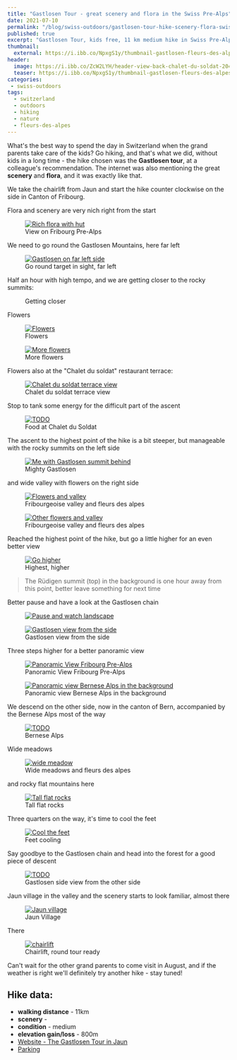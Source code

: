 ```yaml
---
title: "Gastlosen Tour - great scenery and flora in the Swiss Pre-Alps"
date: 2021-07-10
permalink: "/blog/swiss-outdoors/gastlosen-tour-hike-scenery-flora-swiss-pre-alps"
published: true
excerpt: "Gastlosen Tour, kids free, 11 km medium hike in Swiss Pre-Alps. Great scenery and flora."
thumbnail: 
  external: https://i.ibb.co/NpxgS1y/thumbnail-gastlosen-fleurs-des-alpes-756x567.jpg
header:
  image: https://i.ibb.co/ZcW2LYH/header-view-back-chalet-du-soldat-2048x1078.jpg
  teaser: https://i.ibb.co/NpxgS1y/thumbnail-gastlosen-fleurs-des-alpes-756x567.jpg 
categories:
 - swiss-outdoors
tags:
  - switzerland                                                                                            
  - outdoors   
  - hiking   
  - nature
  - fleurs-des-alpes
---
```

 
What's the best way to spend the day in Switzerland when the grand parents take care of the kids? Go hiking, and that's 
what we did, without kids in a long time - the hike chosen was the **Gastlosen tour**, at a colleague's recommendation.
The internet was also mentioning the great **scenery** and **flora**, and it was exactly like that.

We take the chairlift from Jaun and start the hike counter clockwise on the side in Canton of Fribourg.

Flora and scenery are very nich right from the start
 <figure class="image">
   <a href="https://i.ibb.co/QcLv0JT/1-1200x900-struck-multitude-of-flowers.jpg">
    <img src="https://i.ibb.co/9GrX9HQ/1-800x600-struck-multitude-of-flowers.jpg" alt="Rich flora with hut">
   </a>
   <figcaption>View on Fribourg Pre-Alps</figcaption>
 </figure>
 
We need to go round the Gastlosen Mountains, here far left  
<figure class="image">
    <a href="https://i.ibb.co/YN1qgF8/2-1200x900-gastlosen-on-the-far-left-side.jpg">
        <img src="https://i.ibb.co/Y86J5WT/2-800x600-gastlosen-on-the-far-left-side.jpg" alt="Gastlosen on far left side">
    </a>
    <figcaption>Go round target in sight, far left</figcaption>
</figure>

Half an hour with high tempo, and we are getting closer to the rocky summits: 
<figure class="image">
    <a href="https://i.ibb.co/DrSjVw1/3-1200x900-half-an-hour-into-the-road.jpg">
     <img src="https://i.ibb.co/JFXwCYp/3-800x600-half-an-hour-into-the-road.jpg" alt="">
    </a>
    <figcaption>Getting closer</figcaption>
</figure>
 
Flowers
<figure class="image">
    <a href="https://i.ibb.co/R20ggdW/4-1200x900-gastlosen-way-up-flowers.jpg">
        <img src="https://i.ibb.co/vLCZWJQ/4-800x600-gastlosen-way-up-flowers.jpg" alt="Flowers">
    </a>
    <figcaption>Flowers</figcaption>
</figure>  

<figure class="image">
 <a href="https://i.ibb.co/19q28R6/5-1200x900-gastlosen-et-fleurs.jpg">
  <img src="https://i.ibb.co/JtXjVkf/5-800x600-gastlosen-et-fleurs.jpg" alt="More flowers">
 </a>
 <figcaption>More flowers</figcaption>
</figure>

Flowers also at the "Chalet du soldat" restaurant terrace: 
<figure class="image">
  <a href="https://i.ibb.co/9ZJmxn4/6-1200x900-chalet-du-soldat-view.jpg">
   <img src="https://i.ibb.co/8bJcWDz/6-800x600-chalet-du-soldat-view.jpg" alt="Chalet du soldat terrace view">
  </a>
  <figcaption>Chalet du soldat terrace view</figcaption>
</figure>

Stop to tank some energy for the difficult part of the ascent 
<figure class="image">
  <a href="https://i.ibb.co/yQW5FNn/7-1200x900-chalet-du-soldat-food.jpg">
   <img src="https://i.ibb.co/q7fxcfC/7-800x600-chalet-du-soldat-food.jpg" alt="TODO">
  </a>
  <figcaption>Food at Chalet du Soldat</figcaption>
</figure>   

The ascent to the highest point of the hike is a bit steeper, but manageable with the rocky summits on the left side
<figure class="image">
  <a href="https://i.ibb.co/yfz6nM5/7-2-rocky-summits-on-the-left-side-800x1067.jpg">
   <img src="https://i.ibb.co/yfz6nM5/7-2-rocky-summits-on-the-left-side-800x1067.jpg" alt="Me with Gastlosen summit behind">
  </a>
  <figcaption>Mighty Gastlosen</figcaption>
</figure> 
   
and wide valley with flowers on the right side 
<figure class="image">
  <a href="https://i.ibb.co/jzv2VcD/8-1200x900-start-descent-to-final-point-flowers.jpg">
   <img src="https://i.ibb.co/r2BXG9C/8-800x600-start-descent-to-final-point-flowers.jpg" alt="Flowers and valley">
  </a>
  <figcaption>Fribourgeoise valley and fleurs des alpes</figcaption>
</figure>     

<figure class="image">
    <a href="https://i.ibb.co/mCJqGcC/9-1200x900-start-descent-to-final-point-flowers2.jpg">
        <img src="https://i.ibb.co/vdbvNZ1/9-800x600-start-descent-to-final-point-flowers2.jpg" alt="Other flowers and valley">
    </a>
    <figcaption>Fribourgeoise valley and fleurs des alpes</figcaption>
</figure>

Reached the highest point of the hike, but go a little higher for an even better view
<figure class="image">
    <a href="https://i.ibb.co/MPVVvBy/10-1200x900-ascent-for-better-view.jpg">
        <img src="https://i.ibb.co/QH3X4K4/10-800x600-ascent-for-better-view.jpg" alt="Go higher">
    </a>
    <figcaption>Highest, higher</figcaption>
</figure>

> The Rüdigen summit (top) in the background is one hour away from this point, better leave something for next time

Better pause and have a look at the Gastlosen chain
<figure class="image">
    <a href="https://i.ibb.co/mvCSmJS/11-1200x900-pause.jpg">
        <img src="https://i.ibb.co/gyXnwB5/11-800x600-pause.jpg" alt="Pause and watch landscape">
    </a>
</figure>

<figure class="image">
    <a href="https://i.ibb.co/CM9N3gm/12-1200x900-view-on-gastlosen.jpg">
        <img src="https://i.ibb.co/tCY1gQ9/12-800x600-view-on-gastlosen.jpg" alt="Gastlosen view from the side">
    </a>
    <figcaption>Gastlosen view from the side</figcaption>
</figure>

Three steps higher for a better panoramic view
<figure class="image">
    <a href="https://i.ibb.co/W6G6DLV/12-1200x324-panoramic-view.jpg">
        <img src="https://i.ibb.co/FKnWGmm/12-800x216-panoramic-view.jpg" alt="Panoramic View Fribourg Pre-Alps">
    </a>
    <figcaption>Panoramic View Fribourg Pre-Alps</figcaption>
</figure>

<figure class="image">
    <a href="https://i.ibb.co/gDhPYPB/12-1200x340-panoramic-view-alps.jpg">
        <img src="https://i.ibb.co/HYF4PFg/12-800x227-panoramic-view-alps.jpg" alt="Panoramic view Bernese Alps in the background">
    </a>
    <figcaption>Panoramic view Bernese Alps in the background</figcaption>
</figure>

We descend on the other side, now in the canton of Bern, accompanied by the Bernese Alps most of the way
<figure class="image">
    <a href="https://i.ibb.co/2MjRrDF/12-1200x900-view-on-the-alps.jpg">
        <img src="https://i.ibb.co/MgWkvTP/12-800x600-view-on-the-alps.jpg" alt="TODO">
    </a>
    <figcaption>Bernese Alps</figcaption>
</figure>

Wide meadows
<figure class="image">
    <a href="https://i.ibb.co/t31QHYW/13-1200x900-flowers.jpg">
        <img src="https://i.ibb.co/b5XyNwW/13-800x600-flowers.jpg" alt="wide meadow">
    </a>
    <figcaption>Wide meadows and fleurs des alpes</figcaption>
</figure>

and rocky flat mountains here
<figure class="image">
    <a href="https://i.ibb.co/qBb6NT5/14-1200x1600-flowers-on-the-other-side.jpg">
        <img src="https://i.ibb.co/QQN767B/14-800x1067-flowers-on-the-other-side.jpg" alt="Tall flat rocks">
    </a>
    <figcaption>Tall flat rocks</figcaption>
</figure>

Three quarters on the way, it's time to cool the feet
<figure class="image">
    <a href="https://i.ibb.co/PGRmYFX/15-1200x900-feet-cooldown.jpg">
        <img src="https://i.ibb.co/qFzS4V5/15-800x600-feet-cooldown.jpg" alt="Cool the feet">
    </a>
    <figcaption>Feet cooling</figcaption>
</figure>

Say goodbye to the Gastlosen chain and head into the forest for a good piece of descent
<figure class="image">
    <a href="https://i.ibb.co/NTS4LZj/16-1200x900-gastlosen-view-other-side.jpg">
        <img src="https://i.ibb.co/MB1xzqD/16-800x600-gastlosen-view-other-side.jpg" alt="TODO">
    </a>
    <figcaption>Gastlosen side view from the other side</figcaption>
</figure>

Jaun village in the valley and the scenery starts to look familiar, almost there
<figure class="image">
    <a href="https://i.ibb.co/pnMdqx4/17-1200x900-seeing-jaun.jpg">
        <img src="https://i.ibb.co/xXZS2mP/17-800x600-seeing-jaun.jpg" alt="Jaun village">
    </a>
    <figcaption>Jaun Village</figcaption>
</figure>

There
<figure class="image">
    <a href="https://i.ibb.co/7j39r61/18-1200x900-end.jpg">
        <img src="https://i.ibb.co/sKHrmky/18-800x600-end.jpg" alt="chairlift">
    </a>
    <figcaption>Chairlift, round tour ready</figcaption>
</figure>

Can't wait for the other grand parents to come visit in August, and if the weather is right
we'll definitely try another hike - stay tuned!
 
## Hike data:

* <i class="fas fa-hiking"></i> **walking distance** - 11km
* <i class="fas fa-mountain"></i> **scenery** - <i class="fas fa-star"></i><i class="fas fa-star"></i><i class="fas fa-star"></i><i class="fas fa-star"></i>  
* <i class="fas fa-heartbeat"></i> **condition** - medium
* <i class="fas fa-chart-area"></i> **elevation gain/loss** - 800m
* [Website - The Gastlosen Tour in Jaun](https://www.la-gruyere.ch/en/Z12253/the-gastlosen-tour) 
* <i class="fas fa-parking"></i> [Parking](https://goo.gl/maps/VtioWtjnntW7rdBV7)